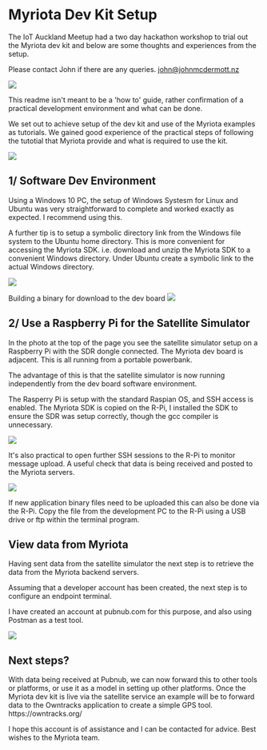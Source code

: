 # Myriota Dev Kit Setup

The IoT Auckland Meetup had a two day hackathon workshop to trial out the Myriota dev kit and below are some thoughts and experiences from the setup.

Please contact John if there are any queries.   john@johnmcdermott.nz

![](IMG_20190110_155617658_HDR.jpg)

This readme isn't meant to be a 'how to' guide, rather confirmation of a practical development environment and what can be done.

We set out to achieve setup of the dev kit and use of the Myriota examples as tutorials.  We gained good experience of the practical steps of following the tutotial that Myriota provide and what is required to use the kit.

![](IMG_20190115_152005176.jpg)

<h2>1/  Software Dev Environment</h2>
Using a Windows 10 PC, the setup of Windows Systesm for Linux and Ubuntu was very straightforward to complete and worked exactly as expected.  I recommend using this.

A further tip is to setup a symbolic directory link from the Windows file system to the Ubuntu home directory.  This is more convenient for accessing the Myriota SDK.
i.e.  download and unzip the Myriota SDK to a convenient Windows directory.  Under Ubuntu create a symbolic link to the actual Windows directory.

![](Screenshot%20(47).png)


Building a binary for download to the dev board
![](Screenshot%20(50).png)


<h2>2/  Use a Raspberry Pi for the Satellite Simulator</h2>
In the photo at the top of the page you see the satellite simulator setup on a Raspberry Pi with the SDR dongle connected.  The Myriota dev board is adjacent.  This is all running from a portable powerbank.


The advantage of this is that the satellite simulator is now running independently from the dev board software environment.

The Rasperry Pi is setup with the standard Raspian OS, and SSH access is enabled.  The Myriota SDK is copied on the R-Pi, I installed the SDK to ensure the SDR was setup correctly, though the gcc compiler is unnecessary.

![](Screenshot%20(48).png)


It's also practical to open further SSH sessions to the R-Pi to monitor message upload.  A useful check that data is being received and posted to the Myriota servers.

![](Screenshot%20(49).png)

If new application binary files need to be uploaded this can also be done via the R-Pi.  Copy the file from the development PC to the R-Pi using a USB drive or ftp within the terminal program.

<h2>View data from Myriota</h2>
Having sent data from the satellite simulator the next step is to retrieve the data from the Myriota backend servers.
  
Assuming that a developer account has been created, the next step is to configure an endpoint terminal.
  
I have created an account at pubnub.com for this purpose, and also using Postman as a test tool.

![](Screenshot%20(51b).png)
  
  
<h2>Next steps?</h2>
With data being received at Pubnub, we can now forward this to other tools or platforms, or use it as a model in setting up other platforms.  Once the Myriota dev kit is live via the satellite service an example will be to forward data to the Owntracks application to create a simple GPS tool.   https://owntracks.org/

I hope this account is of assistance and I can be contacted for advice.  Best wishes to the Myriota team.
  
